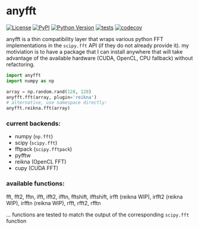 # anyfft

[![License](https://img.shields.io/pypi/l/anyfft.svg?color=green)](https://github.com/tlambert03/anyfft/raw/master/LICENSE)
[![PyPI](https://img.shields.io/pypi/v/anyfft.svg?color=green)](https://pypi.org/project/anyfft)
[![Python Version](https://img.shields.io/pypi/pyversions/anyfft.svg?color=green)](https://python.org)
[![tests](https://github.com/tlambert03/anyfft/workflows/tests/badge.svg)](https://github.com/tlambert03/anyfft/actions)
[![codecov](https://codecov.io/gh/tlambert03/anyfft/branch/master/graph/badge.svg)](https://codecov.io/gh/tlambert03/anyfft)

anyfft is a thin compatibility layer that wraps various python FFT implementations in the `scipy.fft` API (if they do not already provide it).  my motiviation is to have a package that I can install anywhere that will take advantage of the available hardware (CUDA, OpenCL, CPU fallback) without refactoring.


```python
import anyfft
import numpy as np

array = np.random.rand(128, 128)
anyfft.fft(array, plugin='reikna')
# alternative, use namespace directly:
anyfft.reikna.fft(array)
```

### current backends:

- numpy (`np.fft`)
- scipy (`scipy.fft`)
- fftpack (`scipy.fftpack`)
- pyfftw
- reikna (OpenCL FFT)
- cupy (CUDA FFT)


### available functions:

fft, fft2, fftn, ifft, ifft2, ifftn, fftshift, ifftshift, irfft (reikna WIP), irfft2 (reikna WIP), irfftn (reikna WIP),
rfft, rfft2, rfftn

... functions are tested to match the output of the corresponding `scipy.fft` function
